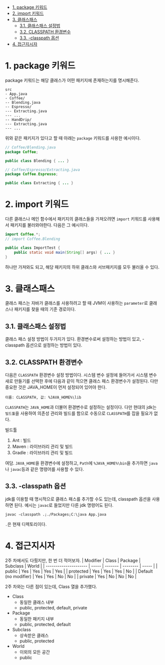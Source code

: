 - [1. package 키워드](#1-package-키워드)
- [2. import 키워드](#2-import-키워드)
- [3. 클래스패스](#3-클래스패스)
  - [3.1. 클래스패스 설정법](#31-클래스패스-설정법)
  - [3.2. CLASSPATH 환경변수](#32-classpath-환경변수)
  - [3.3. -classpath 옵션](#33--classpath-옵션)
- [4. 접근지시자](#4-접근지시자)

# 1. package 키워드
package 키워드는 해당 클래스가 어떤 패키지에 존재하는지를 명시해준다.
```
src
- App.java
- Coffee/
-- Blending.java
-- Espresso/
--- Extracting.java
--- ...
-- HandDrip/
--- Extracting.java
--- ...
```
위와 같은 패키지가 있다고 할 때 아래는 `package` 키워드를 사용한 예시이다.
```java
// Coffee/Blending.java
package Coffee;

public class Blending { ... }
```
```java
// Coffee/Espresso/Extracting.java
package Coffee.Espresso;

public class Extracting { ... }
```

# 2. import 키워드
다른 클래스나 메인 함수에서 패키지의 클래스들을 가져오려면 `import` 키워드를 사용해서 패키지를 불러와야한다. 다음은 그 예시이다.
```java
import Coffee.*;
// import Coffee.Blending

public class ImportTest {
    public static void main(String[] args) { ... }
}
```
하나만 가져와도 되고, 해당 패키지의 하위 클래스와 서브패키지를 모두 불러올 수 있다.

# 3. 클래스패스
클래스 패스는 자바가 클래스를 사용하려고 할 때 JVM이 사용하는 `parameter`로 클래스나 패키지를 찾을 때의 기준 경로이다.

## 3.1. 클래스패스 설정법
클래스 패스 설정 방법이 두가지가 있다. 환경변수로써 설정하는 방법이 있고, -classpath 옵션으로 설정하는 방법이 있다.

## 3.2. CLASSPATH 환경변수
다음은 `CLASSPATH` 환경변수 설정 방법이다. 시스템 변수 설정에 들어가서 시스템 변수 새로 만들기를 선택한 후에 다음과 같이 적으면 클래스 패스 환경변수가 설정된다. 다만 중요한 것은 JAVA_HOME이 먼저 설정되어 있어야 한다.
```
이름: CLASSPATH, 값: %JAVA_HOME%\lib
```

`CLASSPATH`는 `JAVA_HOME`과 더불어 환경변수로 설정하는 설정이다. 다만 현대의 jdk는 `빌드툴`을 사용하여 의존성 관리와 빌드를 함으로 수동으로 `CLASSPATH`를 잡을 필요가 없다.

빌드툴
1. Ant : 빌드
2. Maven : 라이브러리 관리 및 빌드
3. Gradle : 라이브러리 관리 및 빌드

여담.
`JAVA_HOME`을 환경변수에 설정하고, `Path`에 `%JAVA_HOME%\bin`을 추가하면 `java`나 `javac`등과 같은 명령어를 사용할 수 있다.

## 3.3. -classpath 옵션
jdk를 이용할 때 명시적으로 클래스 패스를 추가할 수도 있는데, classpath 옵션을 사용하면 된다. 예시는 `javac`로 들었지만 다른 jdk 명령어도 된다.
```console
javac -classpath .;./Packages;C:\java App.java
```
`.`은 현재 디렉토리이다.

# 4. 접근지시자
2주 차에서도 다뤘지만, 한 번 더 적어보자.
| Modifier              | Class | Package | Subclass | World |
| --------------------- | ----- | ------- | -------- | ----- |
| public                | Yes   | Yes     | Yes      | Yes   |
| protected             | Yes   | Yes     | Yes      | No    |
| Default (no modifier) | Yes   | Yes     | No       | No    |
| private               | Yes   | No      | No       | No    |

2주 차와는 다른 점이 있는데, Class 열을 추가했다.
- Class
  - 동일한 클래스 내부
  - public, protected, default, private
- Package
  - 동일한 패키지 내부
  - public, protected, default
- Subclass
  - 상속받은 클래스
  - public, protected
- World
  - 이외의 모든 공간
  - public